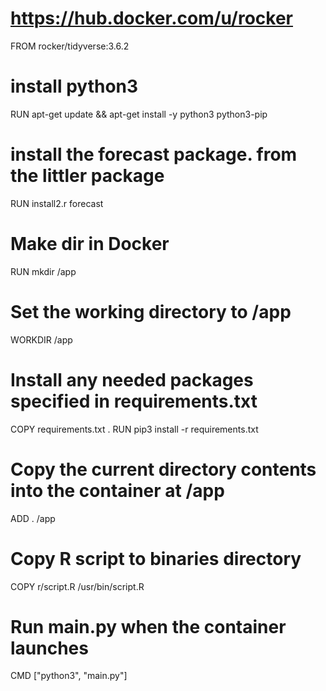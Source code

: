 # https://hub.docker.com/u/rocker
FROM rocker/tidyverse:3.6.2

# install python3
RUN apt-get update && apt-get install -y python3 python3-pip

# install the forecast package. from the littler package
RUN install2.r forecast

# Make dir in Docker
RUN mkdir /app

# Set the working directory to /app
WORKDIR /app

# Install any needed packages specified in requirements.txt
COPY requirements.txt .
RUN pip3 install -r requirements.txt

# Copy the current directory contents into the container at /app
ADD . /app

# Copy R script to binaries directory
COPY r/script.R /usr/bin/script.R

# Run main.py when the container launches
CMD ["python3", "main.py"]
